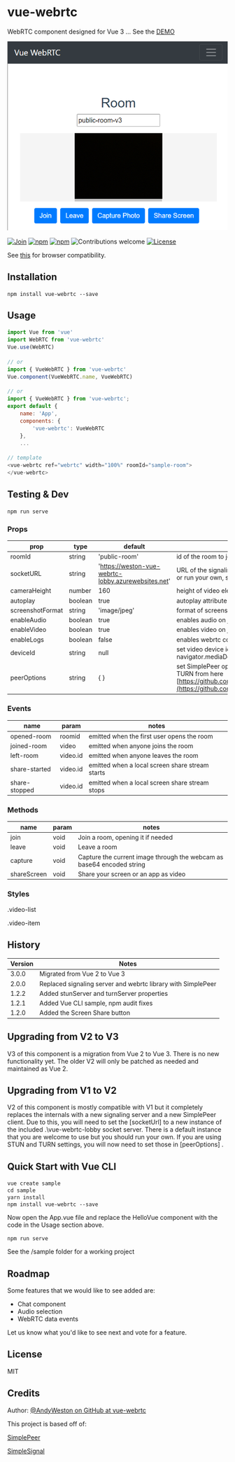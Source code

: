 
# vue-webrtc

WebRTC component designed for Vue 3 ... See the [DEMO](https://westonsoftware.github.io/vue-webrtc/)

<p align="center">
    <img src="docs/assets/screenshot.png">
</p>

[![Join](https://badges.gitter.im/Join%20Chat.svg)](https://gitter.im/westonsoftware/vue-webrtc?utm_source=badge&utm_medium=badge&utm_campaign=pr-badge&utm_content=badge)
[![npm](https://img.shields.io/npm/v/vue-webrtc.svg)](https://www.npmjs.com/package/vue-webrtc)
[![npm](https://img.shields.io/npm/dm/vue-webrtc.svg)](https://www.npmjs.com/package/vue-webrtc)
![Contributions welcome](https://img.shields.io/badge/contributions-welcome-orange.svg)
[![License](https://img.shields.io/badge/license-MIT-blue.svg)](https://opensource.org/licenses/MIT)

See [this](http://caniuse.com/#feat=stream)
for browser compatibility.

## Installation

```
npm install vue-webrtc --save

```

## Usage

```javascript
import Vue from 'vue'
import WebRTC from 'vue-webrtc'
Vue.use(WebRTC)

// or
import { VueWebRTC } from 'vue-webrtc'
Vue.component(VueWebRTC.name, VueWebRTC)

// or
import { VueWebRTC } from 'vue-webrtc';
export default {
    name: 'App',
    components: {
        'vue-webrtc': VueWebRTC
    },
    ...

// template
<vue-webrtc ref="webrtc" width="100%" roomId="sample-room">
</vue-webrtc>
```

## Testing & Dev

```
npm run serve
```

### Props

| prop             | type    | default      | notes                     |
| ---------------- | ------- | ------------ | ------------------------- |
| roomId           | string  | 'public-room' | id of the room to join   |
| socketURL        | string  | 'https://weston-vue-webrtc-lobby.azurewebsites.net' | URL of the signaling server, use this default or run your own, see .\vue-webrtc-lobby   |
| cameraHeight     | number  | 160          | height of video element   |
| autoplay         | boolean | true         | autoplay attribute        |
| screenshotFormat | string  | 'image/jpeg' | format of screenshot      |
| enableAudio      | boolean  | true | enables audio on join      |
| enableVideo      | boolean  | true | enables video on join      |
| enableLogs       | boolean  | false | enables webrtc console logs    |
| deviceId       | string  | null | set video device id to a camera from navigator.mediaDevices.enumerateDevices()    |
| peerOptions       | string  | { } | set SimplePeer options such as STUN and TURN from here [https://github.com/feross/simple-peer](https://github.com/feross/simple-peer)    |

### Events

| name           | param    | notes                                                         |
| -------------- | -------- | ------------------------------------------------------------- |
| opened-room    | roomid   | emitted when the first user opens the room                    |
| joined-room    | video    | emitted when anyone joins the room                            |
| left-room      | video.id | emitted when anyone leaves the room                           |
| share-started  | video.id | emitted when a local screen share stream starts               |
| share-stopped  | video.id | emitted when a local screen share stream stops                |

### Methods

| name           | param    | notes                                                                   |
| -------------- | -------- | ----------------------------------------------------------------------- |
| join           | void     | Join a room, opening it if needed                                       |
| leave          | void     | Leave a room                                                            |
| capture        | void     | Capture the current image through the webcam as base64 encoded string   |
| shareScreen    | void     | Share your screen or an app as video   |

### Styles

.video-list

.video-item

## History

| Version           | Notes                                                                   |
| -------------- | ----------------------------------------------------------------------- |
| 3.0.0           | Migrated from Vue 2 to Vue 3 
| 2.0.0           | Replaced signaling server and webrtc library with SimplePeer 
| 1.2.2           | Added stunServer and turnServer properties                                       |
| 1.2.1           | Added Vue CLI sample, npm audit fixes                                       |
| 1.2.0           | Added the Screen Share button                                       |

## Upgrading from V2 to V3
V3 of this component is a migration from Vue 2 to Vue 3.  There is no new functionality yet.  The older V2 will only be patched as needed and maintained as Vue 2.

## Upgrading from V1 to V2
V2 of this component is mostly compatible with V1 but it completely replaces the internals with a new signaling server and a new SimplePeer client.  Due to this, you will need to set the [socketUrl] to a new instance of the included .\vue-webrtc-lobby socket server.  There is a default instance that you are welcome to use but you should run your own.  If you are using STUN and TURN settings, you will now need to set those in [peerOptions] .

## Quick Start with Vue CLI
```
vue create sample
cd sample
yarn install
npm install vue-webrtc --save
```
Now open the App.vue file and replace the HelloVue component with the code in the Usage section above.
```
npm run serve
```
See the /sample folder for a working project

## Roadmap
Some features that we would like to see added are:
- Chat component
- Audio selection
- WebRTC data events

Let us know what you'd like to see next and vote for a feature.

## License

MIT

## Credits

Author: [@AndyWeston on GitHub at vue-webrtc](https://github.com/westonsoftware)

This project is based off of:

[SimplePeer](https://github.com/feross/simple-peer)

[SimpleSignal](https://github.com/t-mullen/simple-signal)
